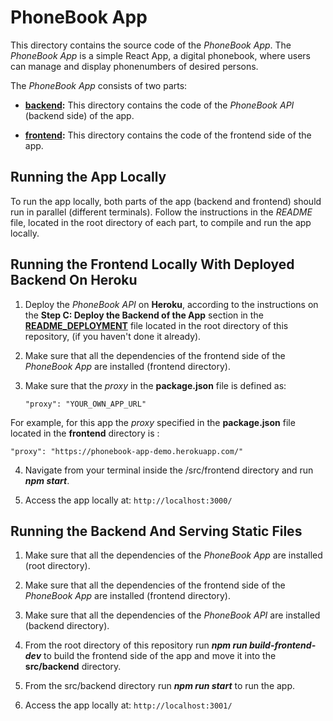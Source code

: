 # PhoneBook App

This directory contains the source code of the *PhoneBook App*. The *PhoneBook App* is a simple React App, a digital phonebook, where users can manage and display phonenumbers of desired persons.

The *PhoneBook App* consists of two parts:

* [**backend**](https://github.com/katerina-tziala/phonebook_app/tree/master/src/backend)**:** This directory contains the code of the *PhoneBook API* (backend side) of the app. 

* [**frontend**](https://github.com/katerina-tziala/phonebook_app/tree/master/src/frontend)**:** This directory contains the code of the frontend side of the app.

## Running the App Locally

To run the app locally, both parts of the app (backend and frontend) should run in parallel (different terminals). Follow the instructions in the *README* file, located in the root directory of each part, to compile and run the app locally.

## Running the Frontend Locally With Deployed Backend On Heroku

1. Deploy the *PhoneBook API* on **Heroku**, according to the instructions on the **Step C: Deploy the Backend of the App** section in the [**README_DEPLOYMENT**](https://github.com/katerina-tziala/phonebook_app/blob/master/README_DEPLOYMENT.md) file located in the root directory of this repository, (if you haven't done it already).

2. Make sure that all the dependencies of the frontend side of the *PhoneBook App* are installed (frontend directory).

3. Make sure that the *proxy* in the **package.json** file is defined as:
   ```
   "proxy": "YOUR_OWN_APP_URL"
   ```

For example, for this app the *proxy* specified in the **package.json** file located in the **frontend** directory is :

```
"proxy": "https://phonebook-app-demo.herokuapp.com/"
```

4. Navigate from your terminal inside the /src/frontend directory and run ***npm start***.

5. Access the app locally at: ```http://localhost:3000/```

## Running the Backend And Serving Static Files

1. Make sure that all the dependencies of the *PhoneBook App* are installed (root directory).

2. Make sure that all the dependencies of the frontend side of the *PhoneBook App* are installed (frontend directory).

3. Make sure that all the dependencies of the *PhoneBook API* are installed (backend directory).

4. From the root directory of this repository run ***npm run build-frontend-dev*** to build the frontend side of the app and move it into the **src/backend** directory.

5. From the src/backend directory run ***npm run start*** to run the app.

6. Access the app locally at: ```http://localhost:3001/```